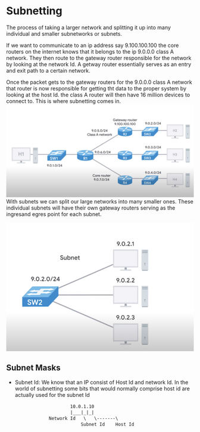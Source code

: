# Subnetting

The process of taking a larger network and splitting it up into many individual and smaller subnetworks or subnets.

If we want to communicate to an ip address say 9.100.100.100 the core routers on the internet knows that it belongs to the ip 9.0.0.0 class A network. They then route to the gateway router responsible for the network by looking at the network Id. A getway router essentially serves as an entry and exit path to a certain network. 

Once the packet gets to the gateway routers for the 9.0.0.0 class A network that router is now responsible for getting tht data to the proper system by looking at the host Id. the class A router will then have 16 million devices to connect to. This is where subnetting comes in.
![](../../../Images/Gateway%20Router.png)
With subnets we can split our large networks into many smaller ones. These individual subnets will have their own gateway routers serving as the ingresand egres point for each subnet. 

![](../../../Images/Subnet.png)

## Subnet Masks

- Subnet Id: We know that an IP consist of Host Id and network Id. In the world of subnetting some bits that would normally comprise host id are actually used for the subnet Id 
```
                        10.0.1.10
                        |___|_|_|
                Network Id   \   \-------\
                            Subnet Id    Host Id
```

